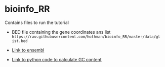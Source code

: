 # bioinfo_RR

Contains files to run the tutorial 

* BED file containing the gene coordinates ans list `https://raw.githubusercontent.com/hothman/bioinfo_RR/master/data/glist.bed`

* [Link to ensembl](https://www.ensembl.org/Homo_sapiens/Info/Index)

* [Link to python code to calculate GC content](https://raw.githubusercontent.com/hothman/bioinfo_RR/master/codes/generate_GC.py)





